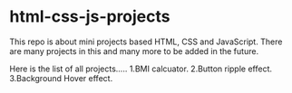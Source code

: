 # html-css-js-projects
This repo is about mini projects based HTML, CSS and JavaScript. There are many projects in this and many more to be added in the future.

Here is the list of all projects.....
1.BMI calcuator.
2.Button ripple effect.
3.Background Hover effect.
